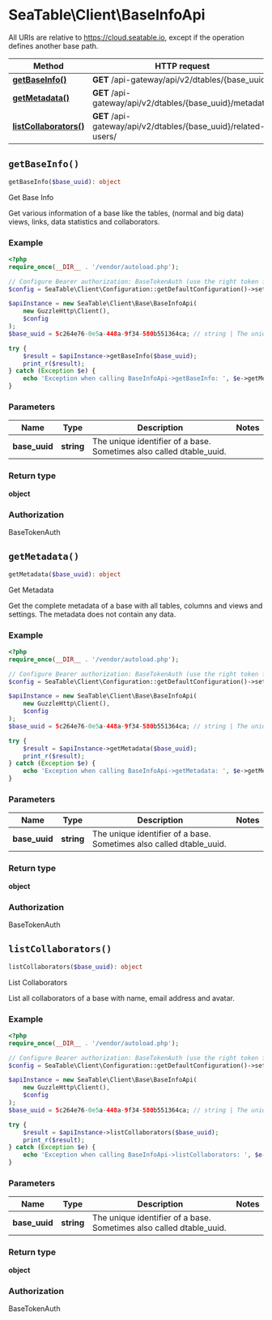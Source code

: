 # SeaTable\Client\BaseInfoApi

All URIs are relative to https://cloud.seatable.io, except if the operation defines another base path.

| Method | HTTP request | Description |
| ------------- | ------------- | ------------- |
| [**getBaseInfo()**](BaseInfoApi.md#getBaseInfo) | **GET** /api-gateway/api/v2/dtables/{base_uuid} | Get Base Info |
| [**getMetadata()**](BaseInfoApi.md#getMetadata) | **GET** /api-gateway/api/v2/dtables/{base_uuid}/metadata/ | Get Metadata |
| [**listCollaborators()**](BaseInfoApi.md#listCollaborators) | **GET** /api-gateway/api/v2/dtables/{base_uuid}/related-users/ | List Collaborators |


## `getBaseInfo()`

```php
getBaseInfo($base_uuid): object
```

Get Base Info

Get various information of a base like the tables, (normal and big data) views, links, data statistics and collaborators.

### Example

```php
<?php
require_once(__DIR__ . '/vendor/autoload.php');

// Configure Bearer authorization: BaseTokenAuth (use the right token for your request)
$config = SeaTable\Client\Configuration::getDefaultConfiguration()->setAccessToken('YOUR_TOKEN');

$apiInstance = new SeaTable\Client\Base\BaseInfoApi(
    new GuzzleHttp\Client(),
    $config
);
$base_uuid = 5c264e76-0e5a-448a-9f34-580b551364ca; // string | The unique identifier of a base. Sometimes also called dtable_uuid.

try {
    $result = $apiInstance->getBaseInfo($base_uuid);
    print_r($result);
} catch (Exception $e) {
    echo 'Exception when calling BaseInfoApi->getBaseInfo: ', $e->getMessage(), PHP_EOL;
}
```

### Parameters

| Name | Type | Description  | Notes |
| ------------- | ------------- | ------------- | ------------- |
| **base_uuid** | **string**| The unique identifier of a base. Sometimes also called dtable_uuid. | |

### Return type

**object**

### Authorization

BaseTokenAuth




## `getMetadata()`

```php
getMetadata($base_uuid): object
```

Get Metadata

Get the complete metadata of a base with all tables, columns and views and settings. The metadata does not contain any data.

### Example

```php
<?php
require_once(__DIR__ . '/vendor/autoload.php');

// Configure Bearer authorization: BaseTokenAuth (use the right token for your request)
$config = SeaTable\Client\Configuration::getDefaultConfiguration()->setAccessToken('YOUR_TOKEN');

$apiInstance = new SeaTable\Client\Base\BaseInfoApi(
    new GuzzleHttp\Client(),
    $config
);
$base_uuid = 5c264e76-0e5a-448a-9f34-580b551364ca; // string | The unique identifier of a base. Sometimes also called dtable_uuid.

try {
    $result = $apiInstance->getMetadata($base_uuid);
    print_r($result);
} catch (Exception $e) {
    echo 'Exception when calling BaseInfoApi->getMetadata: ', $e->getMessage(), PHP_EOL;
}
```

### Parameters

| Name | Type | Description  | Notes |
| ------------- | ------------- | ------------- | ------------- |
| **base_uuid** | **string**| The unique identifier of a base. Sometimes also called dtable_uuid. | |

### Return type

**object**

### Authorization

BaseTokenAuth




## `listCollaborators()`

```php
listCollaborators($base_uuid): object
```

List Collaborators

List all collaborators of a base with name, email address and avatar.

### Example

```php
<?php
require_once(__DIR__ . '/vendor/autoload.php');

// Configure Bearer authorization: BaseTokenAuth (use the right token for your request)
$config = SeaTable\Client\Configuration::getDefaultConfiguration()->setAccessToken('YOUR_TOKEN');

$apiInstance = new SeaTable\Client\Base\BaseInfoApi(
    new GuzzleHttp\Client(),
    $config
);
$base_uuid = 5c264e76-0e5a-448a-9f34-580b551364ca; // string | The unique identifier of a base. Sometimes also called dtable_uuid.

try {
    $result = $apiInstance->listCollaborators($base_uuid);
    print_r($result);
} catch (Exception $e) {
    echo 'Exception when calling BaseInfoApi->listCollaborators: ', $e->getMessage(), PHP_EOL;
}
```

### Parameters

| Name | Type | Description  | Notes |
| ------------- | ------------- | ------------- | ------------- |
| **base_uuid** | **string**| The unique identifier of a base. Sometimes also called dtable_uuid. | |

### Return type

**object**

### Authorization

BaseTokenAuth



